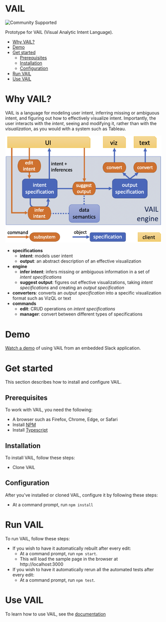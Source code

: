 # VAIL

![Community Supported](https://img.shields.io/badge/Support%20Level-Community%20Supported-457387.svg)

Prototype for VAIL (Visual Analytic Intent Language).

* [Why VAIL?](#why-vail)
* [Demo](#demo)
* [Get started](#get-started)
	* [Prerequisites](#prerequisites)
	* [Installation](#installation)
	* [Configuration](#configuration)
* [Run VAIL](#run-vail)
* [Use VAIL](#use-vail)

# Why VAIL?

VAIL is a language for modeling user intent, inferring missing or ambiguous intent, and figuring out how to effectively visualize intent.
Importantly, the user interacts with the *intent*, seeing and modifying it, rather than with the *visualization*, as you would with a system such as Tableau.

<img src='docs/image/overview.png'>

* **specifications**
    * **intent**: models user intent
    * **output**: an abstract description of an effective visualization
* **engine**
    * **infer intent**: infers missing or ambiguous information in a set of *intent specifications*
    * **suggest output**: figures out effective visualizations, taking *intent specifications* and creating an *output specification*
* **converters**: converts an *output specification* into a specific visualization format such as VizQL or text
* **commands**
    * **edit**: CRUD operations on *intent specifications*
    * **manager**: convert between different types of specifications

# Demo

[Watch a demo](https://www.youtube.com/watch?v=5eUyDMgm2qw) of using VAIL from an embedded Slack application.

# Get started

This section describes how to install and configure VAIL.

## Prerequisites

To work with VAIL, you need the following:

* A browser such as Firefox, Chrome, Edge, or Safari
* Install [NPM](https://www.npmjs.com/get-npm)
* Install [Typescript](https://www.npmjs.com/package/typescript)

## Installation

To install VAIL, follow these steps:

* Clone VAIL

## Configuration

After you've installed or cloned VAIL, configure it by following these steps:

* At a command prompt, run `npm install`


# Run VAIL

To run VAIL, follow these steps:

* If you wish to have it automatically rebuilt after every edit:
    * At a command prompt, run `npm start`.
    * This will load the sample page in the browser at http://localhost:3000
* If you wish to have it automatically rerun all the automated tests after every edit:
    * At a command prompt, run `npm test`.


# Use VAIL

To learn how to use VAIL, see the [documentation](docs/README.md)
